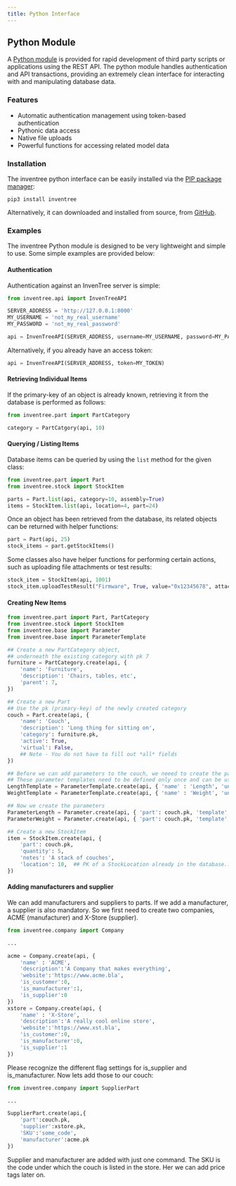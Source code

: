 ```yaml
---
title: Python Interface
---
```


## Python Module

A [Python module](https://github.com/inventree/inventree-python) is provided for rapid development of third party scripts or applications using the REST API. The python module handles authentication and API transactions, providing an extremely clean interface for interacting with and manipulating database data.

### Features

- Automatic authentication management using token-based authentication
- Pythonic data access
- Native file uploads
- Powerful functions for accessing related model data

### Installation

The inventree python interface can be easily installed via the [PIP package manager](https://pypi.org/project/inventree/):

```
pip3 install inventree
```

Alternatively, it can downloaded and installed from source, from [GitHub](https://github.com/inventree/inventree-python).

### Examples

The inventree Python module is designed to be very lightweight and simple to use. Some simple examples are provided below:

#### Authentication

Authentication against an InvenTree server is simple:

```python
from inventree.api import InvenTreeAPI

SERVER_ADDRESS = 'http://127.0.0.1:8000'
MY_USERNAME = 'not_my_real_username'
MY_PASSWORD = 'not_my_real_password'

api = InvenTreeAPI(SERVER_ADDRESS, username=MY_USERNAME, password=MY_PASSWORD)
```

Alternatively, if you already have an access token:

```python
api = InvenTreeAPI(SERVER_ADDRESS, token=MY_TOKEN)
```

#### Retrieving Individual Items

If the primary-key of an object is already known, retrieving it from the database is performed as follows:

```python
from inventree.part import PartCategory

category = PartCatgory(api, 10)
```

#### Querying / Listing Items

Database items can be queried by using the `list` method for the given class:

```python
from inventree.part import Part
from inventree.stock import StockItem

parts = Part.list(api, category=10, assembly=True)
items = StockItem.list(api, location=4, part=24)
```

Once an object has been retrieved from the database, its related objects can be returned with helper functions:

```python
part = Part(api, 25)
stock_items = part.getStockItems()
```

Some classes also have helper functions for performing certain actions, such as uploading file attachments or test results:

```python
stock_item = StockItem(api, 1001)
stock_item.uploadTestResult("Firmware", True, value="0x12345678", attachment="device_firmware.bin")
```

#### Creating New Items

```python
from inventree.part import Part, PartCategory
from inventree.stock import StockItem
from inventree.base import Parameter
from inventree.base import ParameterTemplate

## Create a new PartCategory object,
## underneath the existing category with pk 7
furniture = PartCategory.create(api, {
    'name': 'Furniture',
    'description': 'Chairs, tables, etc',
    'parent': 7,
})

## Create a new Part
## Use the pk (primary-key) of the newly created category
couch = Part.create(api, {
    'name': 'Couch',
    'description': 'Long thing for sitting on',
    'category': furniture.pk,
    'active': True,
    'virtual': False,
    ## Note - You do not have to fill out *all* fields
})

## Before we can add parameters to the couch, we neeed to create the parameter templates
## These parameter templates need to be defined only once and can be used for all other parts. 
LengthTemplate = ParameterTemplate.create(api, { 'name' : 'Length', 'units' : 'Meters' })
WeightTemplate = ParameterTemplate.create(api, { 'name' : 'Weight', 'units' : 'kg' })

## Now we create the parameters
ParameterLength = Parameter.create(api, { 'part': couch.pk, 'template': LengthTemplate.pk, 'data' : 2 })
ParameterWeight = Parameter.create(api, { 'part': couch.pk, 'template': WeightTemplate.pk, 'data' : 60 })

## Create a new StockItem
item = StockItem.create(api, {
    'part': couch.pk,
    'quantity': 5,
    'notes': 'A stack of couches',
    'location': 10,  ## PK of a StockLocation already in the database...
})
```

#### Adding manufacturers and supplier

We can add manufacturers and suppliers to parts. If we add a manufacturer, a supplier is also mandatory. So we first need to create two companies, ACME (manufacturer) and X-Store (supplier).

```python
from inventree.company import Company

...

acme = Company.create(api, {
    'name' : 'ACME',
    'description':'A Company that makes everything',
    'website':'https://www.acme.bla',
    'is_customer':0,
    'is_manufacturer':1,
    'is_supplier':0
})
xstore = Company.create(api, {
    'name' : 'X-Store',
    'description':'A really cool online store',
    'website':'https://www.xst.bla',
    'is_customer':0,
    'is_manufacturer':0,
    'is_supplier':1
})
```

Please recognize the different flag settings for is_supplier and is_manufacturer. Now lets add those to our couch:

```python
from inventree.company import SupplierPart

...

SupplierPart.create(api,{
    'part':couch.pk,
    'supplier':xstore.pk,
    'SKU':'some_code',
    'manufacturer':acme.pk
})
```

Supplier and manufacturer are added with just one command. The SKU is the code under which the couch is listed in the store. Her we can add price tags later on.
